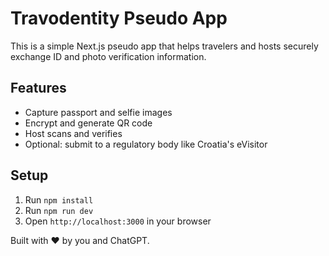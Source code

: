 # Travodentity Pseudo App

This is a simple Next.js pseudo app that helps travelers and hosts securely exchange ID and photo verification information.

## Features
- Capture passport and selfie images
- Encrypt and generate QR code
- Host scans and verifies
- Optional: submit to a regulatory body like Croatia's eVisitor

## Setup
1. Run `npm install`
2. Run `npm run dev`
3. Open `http://localhost:3000` in your browser

Built with ❤️ by you and ChatGPT.
